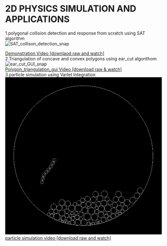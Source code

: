 # 2D PHYSICS SIMULATION AND APPLICATIONS
 1.polygonal collision detection and response from scratch using SAT algorithm</br>
 ![SAT_collison_detection_snap](https://github.com/rupak10987/Separated_axis_theorem_polygon_collision_detection_and_response/blob/09cf0f79c65a37a84864d5e89ef9406ad3a066a2/sat_collision_detection_convex_poly/SAT_DETECTION_IMG.PNG)
 </br>

[Demonstration Video [downlaod raw and watch]](https://github.com/rupak10987/Separated_axis_theorem_polygon_collision_detection_and_response/blob/ce767ccba65f0585f90bd50eb57d4b785d2aec3a/src/SAT_VID.mp4)
</br>
2.Triangulation of concave and convex polygons using ear_cut algorithom</br>
![ear_cut_GUI_snap](https://github.com/rupak10987/Separated_axis_theorem_polygon_collision_detection_and_response/blob/d13c4d25f0f38f4e9064a5c14409dbba9cdbd1d9/Concave_polygons_ear_cut/ear_cut_gui.PNG)
</br>
[Polygon_triangulation_gui Video [download raw & watch]](https://github.com/rupak10987/Separated_axis_theorem_polygon_collision_detection_and_response/blob/09cf0f79c65a37a84864d5e89ef9406ad3a066a2/Concave_polygons_ear_cut/ear_cut_gi_vid.mp4)
</br>
3.particle simulation using Varlet Integration 
</br>
![Varlet integration](https://github.com/rupak10987/2D-Physics-Simulation-and-Applications/blob/a041bcaa6a238a8156ee93bfdc5af53a8499edd0/Verlet_integration_sphere_physics/verlet_integration_snap.PNG)
</br>
[particle simulation video [download raw and watch]](https://github.com/rupak10987/2D-Physics-Simulation-and-Applications/blob/a041bcaa6a238a8156ee93bfdc5af53a8499edd0/Verlet_integration_sphere_physics/physics_sim_video.mp4)
